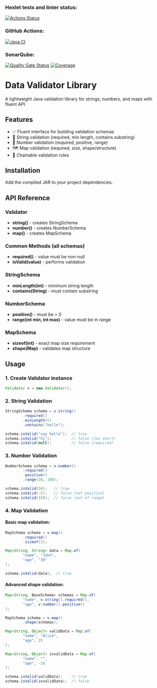 ### Hexlet tests and linter status:
[![Actions Status](https://github.com/AMOrlovSev/java-project-78/actions/workflows/hexlet-check.yml/badge.svg)](https://github.com/AMOrlovSev/java-project-78/actions)

### GitHub Actions:
[![Java CI](https://github.com/AMOrlovSev/java-project-78/actions/workflows/JavaCI.yml/badge.svg)](https://github.com/AMOrlovSev/java-project-78/actions/workflows/JavaCI.yml)

### SonarQube:
[![Quality Gate Status](https://sonarcloud.io/api/project_badges/measure?project=AMOrlovSev_java-project-78&metric=alert_status)](https://sonarcloud.io/summary/new_code?id=AMOrlovSev_java-project-78)
[![Coverage](https://sonarcloud.io/api/project_badges/measure?project=AMOrlovSev_java-project-78&metric=coverage)](https://sonarcloud.io/summary/new_code?id=AMOrlovSev_java-project-78)




# Data Validator Library

A lightweight Java validation library for strings, numbers, and maps with fluent API.



## Features

- ✅ Fluent interface for building validation schemas
- 📝 String validation (required, min length, contains substring)
- 🔢 Number validation (required, positive, range)
- 🗺️ Map validation (required, size, shape/structure)
- 🔗 Chainable validation rules



## Installation

Add the compiled JAR to your project dependencies.



## API Reference

### Validator
- **string()** - creates StringSchema
- **number()** - creates NumberSchema
- **map()** - creates MapSchema

### Common Methods (all schemas)
- **required()** - value must be non-null
- **isValid(value)** - performs validation

### StringSchema
- **minLength(int)** - minimum string length
- **contains(String)** - must contain substring

### NumberSchema
- **positive()** - must be > 0
- **range(int min, int max)** - value must be in range

### MapSchema
- **sizeof(int)** - exact map size requirement
- **shape(Map)** - validates map structure



## Usage

### 1. Create Validator instance

```java
Validator v = new Validator();
```

### 2. String Validation

```java
StringSchema schema = v.string()
        .required()
        .minLength(5)
        .contains("hello");

schema.isValid("say hello");  // true
schema.isValid("hi");         // false (too short)
schema.isValid(null);         // false (required)
```

### 3. Number Validation

```java
NumberSchema schema = v.number()
        .required()
        .positive()
        .range(10, 100);

schema.isValid(50);   // true
schema.isValid(-5);   // false (not positive)
schema.isValid(150);  // false (out of range)
```

### 4. Map Validation

#### Basic map validation:

```java
MapSchema schema = v.map()
        .required()
        .sizeof(2);

Map<String, String> data = Map.of(
        "name", "John",
        "age", "30"
);

schema.isValid(data);  // true
```

#### Advanced shape validation:

```java
Map<String, BaseSchema> schemas = Map.of(
        "name", v.string().required(),
        "age", v.number().positive()
);

MapSchema schema = v.map()
        .shape(schemas);

Map<String, Object> validData = Map.of(
        "name", "Alice",
        "age", 25
);

Map<String, Object> invalidData = Map.of(
        "name", "",
        "age", -10
);

schema.isValid(validData);    // true
schema.isValid(invalidData);  // false
```